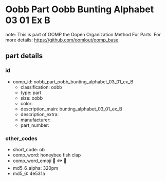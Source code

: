 # Oobb Part Oobb Bunting Alphabet 03 01 Ex B  

note: This is part of OOMP the Oopen Organization Method For Parts. For more details: https://github.com/oomlout/oomp_base

##  part details





### id
* oomp_id: oobb_part_oobb_bunting_alphabet_03_01_ex_B
  * classification: oobb
  * type: part
  * size: oobb
  * color: 
  * description_main: bunting_alphabet_03_01_ex_B
  * description_extra: 
  * manufacturer: 
  * part_number: 

### other_codes
* short_code: ob
* oomp_word: honeybee fish clap
* oomp_word_emoji :honeybee: :fish: :clap:
* md5_6_alpha: 320pm
* md5_6: 4e531a